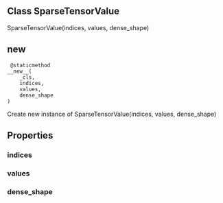 ## Class SparseTensorValue

SparseTensorValue(indices, values, dense_shape)
## __new__

```
 @staticmethod
__new__(
    _cls,
    indices,
    values,
    dense_shape
)
```

Create new instance of SparseTensorValue(indices, values, dense_shape)
## Properties
### indices
### values
### dense_shape
